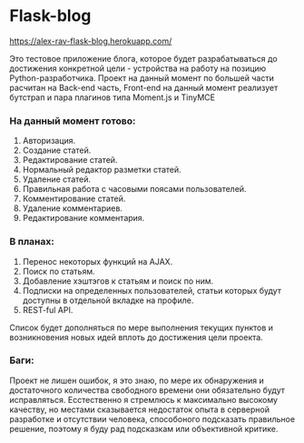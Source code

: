 # Flask-blog


https://alex-rav-flask-blog.herokuapp.com/


Это тестовое приложение блога, которое будет разрабатываться до достижения конкретной цели - устройства на работу на позицию Python-разработчика.
Проект на данный момент по большей части расчитан на Back-end часть, Front-end на данный момент реализует бутстрап и пара плагинов типа Moment.js и TinyMCE


### На данный момент готово:


1. Авторизация.
2. Создание статей.
3. Редактирование статей.
4. Нормальный редактор разметки статей.
5. Удаление статей.
6. Правильная работа с часовыми поясами пользователей.
7. Комментирование статей.
8. Удаление комментариев.
9. Редактирование комментария.


### В планах:


1. Перенос некоторых функций на AJAX.
2. Поиск по статьям.
3. Добавление хэштэгов к статьям и поиск по ним.
4. Подписки на определенных пользователей, статьи которых будут доступны в отдельной вкладке на профиле.
5. REST-ful API.


Список будет дополняться по мере выполнения текущих пунктов и возникновения новых идей вплоть до достижения цели проекта.


### Баги:

Проект не лишен ошибок, я это знаю, по мере их обнаружения и достаточного количества свободного времени они обязательно будут исправляться.
Есстественно я стремлюсь к максимально высокому качеству, но местами сказывается недостаток опыта в серверной разработке и отсутствии человека, способоного подсказать правильное решение,
поэтому я буду рад подсказкам или объективной критике.
